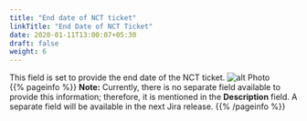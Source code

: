 ```yaml
---
title: "End date of NCT ticket"
linkTitle: "End Date of NCT Ticket"
date: 2020-01-11T13:00:07+05:30
draft: false
weight: 6
---
```

This field is set to provide the end date of the NCT ticket.
![alt Photo](/end_date.png "Photo")
<br>
{{% pageinfo %}}
**Note:** Currently, there is no separate field available to provide this information; therefore, it is mentioned in the **Description** field. A separate field will be available in the next Jira release.
{{% /pageinfo %}}
